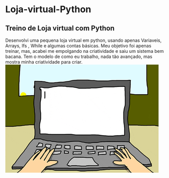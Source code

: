 # Loja-virtual-Python
## Treino de Loja virtual com Python
Desenvolvi uma pequena loja virtual em python, usando apenas Variaveis, Arrays, Ifs , While e algumas contas básicas.
Meu objetivo foi apenas treinar, mas, acabei me empolgando na criatividade e saiu um sistema bem bacana.
Tem o modelo de como eu trabalho, nada tão avançado, mas mostra minha criatividade para criar.
![Computer](https://github.com/Drinkss1/Home_page-Html-Css/blob/master/giphy.gif)

